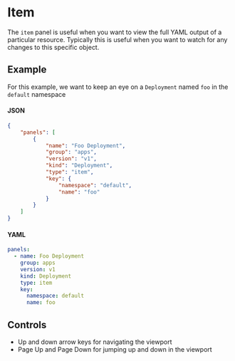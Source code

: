 # Item

The `item` panel is useful when you want to view the full YAML output of a particular resource. Typically this is useful when you want
to watch for any changes to this specific object.

## Example

For this example, we want to keep an eye on a `Deployment` named `foo` in the `default` namespace

<!-- tabs:start -->

#### **JSON**
```json
{
    "panels": [
        {
            "name": "Foo Deployment",
            "group": "apps",
            "version": "v1",
            "kind": "Deployment",
            "type": "item",
            "key": {
                "namespace": "default",
                "name": "foo"
            } 
        }
    ]
}
```

#### **YAML**
```yaml
panels:
  - name: Foo Deployment
    group: apps
    version: v1
    kind: Deployment
    type: item
    key:
      namespace: default
      name: foo
```

<!-- tabs:end -->

## Controls

- Up and down arrow keys for navigating the viewport
- Page Up and Page Down for jumping up and down in the viewport
